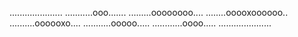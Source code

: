 .....................
...........ooo.......
.........oooooooo....
........ooooxoooooo..
..........oooooxo....
...........ooooo.....
............oooo.....
.....................